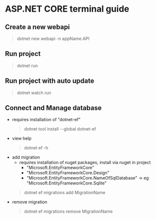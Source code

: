 # ASP.NET CORE terminal guide
## Create a new webapi
> dotnet new webapi -n appName.API
## Run project
> dotnet run
## Run project with auto update
> dotnet watch run
## Connect and Manage database
* requires installation of "dotnet-ef"
    > dotnet tool install --global dotnet-ef
* view help
    > dotnet ef -h
* add migration
    * requires installation of nuget packages, install via nuget in project
        * "Microsoft.EntityFrameworkCore"
        * "Microsoft.EntityFrameworkCore.Design"
        * "Microsoft.EntityFrameworkCore.NameOfSqlDatabase" -> eg "Microsoft.EntityFrameworkCore.Sqlite"
    > dotnet ef migrations add MigrationName
* remove migration
    > dotnet ef migrations remove MigrationName
